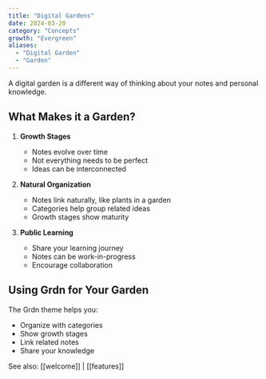```yaml
---
title: "Digital Gardens"
date: 2024-03-20
category: "Concepts"
growth: "Evergreen"
aliases: 
  - "Digital Garden"
  - "Garden"
---
```


A digital garden is a different way of thinking about your notes and personal knowledge.

## What Makes it a Garden?

1. **Growth Stages** 
   - Notes evolve over time
   - Not everything needs to be perfect
   - Ideas can be interconnected

2. **Natural Organization**
   - Notes link naturally, like plants in a garden
   - Categories help group related ideas
   - Growth stages show maturity

3. **Public Learning**
   - Share your learning journey
   - Notes can be work-in-progress
   - Encourage collaboration

## Using Grdn for Your Garden
The Grdn theme helps you:
- Organize with categories
- Show growth stages
- Link related notes
- Share your knowledge

See also: [[welcome]] | [[features]] 